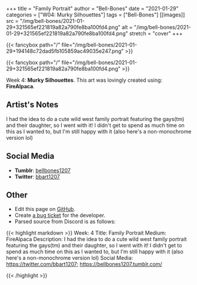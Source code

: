 +++
title =       "Family Portrait"
author =      "Bell-Bones"
date =        "2021-01-29"
categories =  ["W04: Murky Silhouettes"]
tags =        ["Bell-Bones"]
[[images]]
                      src = "/img/bell-bones/2021-01-29+321565ef221819a82a790fe8ba100fd4.png"
                      alt = "/img/bell-bones/2021-01-29+321565ef221819a82a790fe8ba100fd4.png"
                      stretch = "cover"
+++


{{< fancybox path="/" file="/img/bell-bones/2021-01-29+194148c72dad5fb105859ac49035e247.png" >}}

{{< fancybox path="/" file="/img/bell-bones/2021-01-29+321565ef221819a82a790fe8ba100fd4.png" >}}


Week 4: **Murky Silhouettes**. This art was lovingly created using: **FireAlpaca**.

## Artist's Notes

I had the idea to do a cute wild west family portrait featuring the gays(tm) and their daughter, so I went with it! I didn't get to spend as much time on this as I wanted to, but I'm still happy with it (also here's a non-monochrome version lol)

## Social Media

- **Tumblr**: [bellbones1207]()
- **Twitter**: [bbart1207]()


## Other

- Edit this page on [GitHub](https://github.com/teaminkling/web-refresh/edit/main/blog/content/blog/bell-bones-week-4-b8b8.md).
- Create [a bug ticket](https://github.com/teaminkling/web-refresh/issues/new?assignees=&labels=bug&template=problem-report.md&title=) for the developer.
- Parsed source from Discord is as follows:

{{< highlight markdown >}}
Week: 4
Title: Family Portrait
Medium: FireAlpaca
Description: I had the idea to do a cute wild west family portrait featuring the gays(tm) and their daughter, so I went with it! I didn't get to spend as much time on this as I wanted to, but I'm still happy with it (also here's a non-monochrome version lol)
Social Media: https://twitter.com/bbart1207; https://bellbones1207.tumblr.com/


{{< /highlight >}}